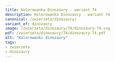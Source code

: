 ```yaml
---
title: Kolorowanka Dinozaury - wariant 74
description: Kolorowanka Dinozaury - wariant 74
canonical: /zwierzeta/dinozaury/
variant_of: dinozaury
image: /zwierzeta/dinozaury/74/dinozaury-74.svg
pdf: /zwierzeta/dinozaury/74/dinozaury-74.pdf
alt: "Kolorowanki dinozaury"
tags:
- zwierzeta
- dinozaury
---
```

